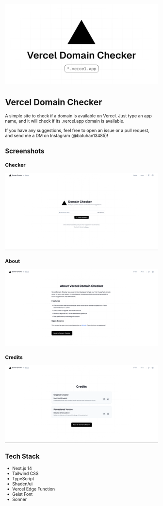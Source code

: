 ![Banner](./public/og-image.png)

# Vercel Domain Checker

A simple site to check if a domain is available on Vercel. Just type an app name, and it will check if its .vercel.app domain is available.

If you have any suggestions, feel free to open an issue or a pull request, and send me a DM on Instagram (@batuhan13485)!

## Screenshots
### Checker
![Main](./public/main.png)
### About
![About](./public/about.png)
### Credits
![Credits](./public/credits.png)

## Tech Stack

- Next.js 14
- Tailwind CSS
- TypeScript
- Shadcn/ui
- Vercel Edge Function
- Geist Font
- Sonner
